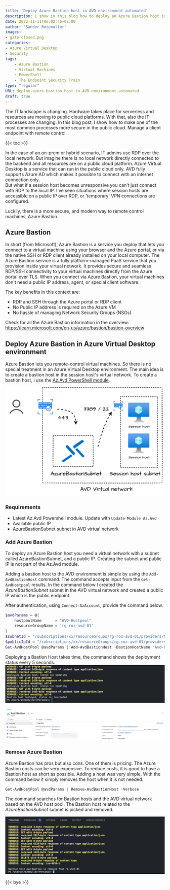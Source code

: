 ```yaml
---
title: 'Deploy Azure Bastion host in AVD environment automated'
description: I show in this blog how to deploy an Azure Bastion host into an existing AVD environment. Azure Bastion is a secure way to connect directly to virtual machines (session hosts). 
date: 2022-11-11T06:02:46+02:00
author: 'Sander Rozemuller'
images:
- gate-closed.png
categories:
- Azure Virtual Desktop
- Security
tags:
    - Azure Bastion
    - Virtual Machines
    - PowerShell
    - The Endpoint Security Train
type: "regular"
URL: deploy-azure-bastion-host-in-AVD-environment-automated
draft: true
---
```


The IT landscape is changing. Hardware takes place for serverless and resources are moving to public cloud platforms. With that, also the IT processes are changing. In this blog post, I show how to make one of the most common processes more secure in the public cloud. Manage a client endpoint with remote control. 

{{< toc >}}

In the case of an on-prem or hybrid scenario, IT admins use RDP over the local network. But imagine there is no local network directly connected to the backend and all resources are on a public cloud platform. Azure Virtual Desktop is a service that can run in the public cloud only. AVD fully supports Azure AD which makes it possible to connect with an internet connection only.  
But what if a session host becomes unresponsive you can't just connect with RDP to the local IP. I've seen situations where session hosts are accessible on a public IP over RDP, or 'temporary' VPN connections are configured.  

Luckily, there is a more secure, and modern way to remote control machines, Azure Bastion.

## Azure Bastion
In short (from Microsoft), Azure Bastion is a service you deploy that lets you connect to a virtual machine using your browser and the Azure portal, or via the native SSH or RDP client already installed on your local computer. The Azure Bastion service is a fully platform-managed PaaS service that you provision inside your virtual network. It provides secure and seamless RDP/SSH connectivity to your virtual machines directly from the Azure portal over TLS. When you connect via Azure Bastion, your virtual machines don't need a public IP address, agent, or special client software.

The key benefits in this context are: 

- RDP and SSH through the Azure portal or RDP client
- No Public IP address is required on the Azure VM
- No hassle of managing Network Security Groups (NSGs)

Check for all the Azure Bastion information in the overview: https://learn.microsoft.com/en-us/azure/bastion/bastion-overview

## Deploy Azure Bastion in Azure Virtual Desktop environment
Azure Bastion lets you remote-control virtual machines. So there is no special treatment in an Azure Virtual Desktop environment. The main idea is to create a bastion host in the session host's virtual network. To create a bastion host, I use the [Az.Avd PowerShell module](https://www.powershellgallery.com/packages/Az.Avd). 

![bastion-avd](bastion-avd.png)

### Requirements
- Latest Az.Avd Powershell module. Update with ```Update-Module Az.Avd```
- Available public IP
- AzureBastionSubnet subnet in AVD virtual network

### Add Azure Bastion
To deploy an Azure Bastion host you need a virtual network with a subnet called AzureBastionSubnet, and a public IP. Creating the subnet and public IP is not part of the Az.Avd module. 

Adding a bastion host to the AVD environment is simple by using the ```Add-AvdBastionHost``` command. The command accepts input from the ```Get-AvdHostpool``` results.  In the command below I created the *AzureBastionSubnet* subnet in the AVD virtual network and created a public IP which is the public endpoint. 

After authentication, using ```Connect-AzAccount```, provide the command below.
```powershell
$avdParams = @{
    hostpoolName      = "AVD-Hostpool"
    resourceGroupName = 'rg-roz-avd-01'
}
$subnetId = "/subscriptions/xx/resourceGroups/rg-roz-avd-01/providers/Microsoft.Network/virtualNetworks/rz-vnet-01/subnets/AzureBastionSubnet"
$publicIpId = "/subscriptions/xx/resourceGroups/rg-roz-avd-01/providers/Microsoft.Network/publicIPAddresses/pip-external-avd"
Get-AvdHostPool @avdParams | Add-AvdBastionHost -BastionHostName "Avd-Bastion" -SubnetId $subnetId -PublicIpId $publicIpId -Verbose
```
Deploying a Bastion Host takes time, the command shows the deployment status every 5 seconds. 
![deploy-bastion-host](deploy-bastion-host.png)

![avd-bastion-deploy-finished](avd-bastion-deploy-finished.png)

### Remove Azure Bastion
Azure Bastion has pros but also cons. One of them is pricing. The Azure Bastion costs can be very expensive. To reduce costs, it is good to have a Bastion host as short as possible. Adding a host was very simple. With the command below it simply removes the host when it is not needed. 

```powershell
Get-AvdHostPool @avdParams | Remove-AvdBastionHost -Verbose
```

The command searches for Bastion hosts and the AVD virtual network based on the AVD host pool. The Bastion host related to the  *AzureBastionSubnet* subnet is picked and removed.

![remove-avd-bastion](remove-avd-bastion.png)

{{< bye >}}